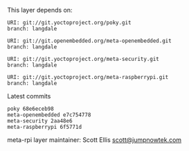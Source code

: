 This layer depends on:

    URI: git://git.yoctoproject.org/poky.git
    branch: langdale

    URI: git://git.openembedded.org/meta-openembedded.git
    branch: langdale

    URI: git://git.yoctoproject.org/meta-security.git
    branch: langdale

    URI: git://git.yoctoproject.org/meta-raspberrypi.git
    branch: langdale

Latest commits

    poky 68e6eceb98
    meta-openembedded e7c754778
    meta-security 2aa48e6
    meta-raspberrypi 6f5771d

meta-rpi layer maintainer: Scott Ellis <scott@jumpnowtek.com>
